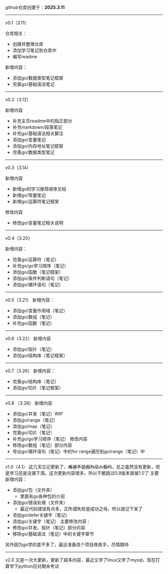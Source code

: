 github仓库创建于：**2025.3.11**
***
v0.1（3.11）

仓库相关：
* 创建并整理仓库
* 添加学习笔记到仓库中
* 编写readme

新增内容：
* 添加go/数据类型笔记框架
* 完善go/基础语法笔记
***
v0.2（3.12）

新增内容
* 补充主页readme中的指正部分
* 补充markdown/段落笔记
* 补充go/基础语法相关脚注
* 添加go/变量笔记
* 添加go/内存地址笔记框架
* 完善go/数据类型笔记
***
v0.3（3.14）

新增内容
* 新增go的学习推荐顺序文档
* 新增go/常量笔记
* 新增go/运算符笔记框架

修改内容
* 修改go/变量笔记相关说明
***
v0.4（3.20）

新增内容：
* 完善go/运算符（笔记）
* 补充go/go学习顺序（笔记）
* 添加go/函数（笔记框架）
* 添加go/条件判断语句（笔记）
* 添加go/循环语句（笔记）
***
v0.5（3.21）
新增内容：
* 添加go/变量作用域（笔记）
* 添加go/数组（笔记）
* 补充go/函数（笔记）
***
v0.6（3.22）
新增内容
* 添加go/指针（笔记）
* 添加go/结构体（笔记框架）
***
v0.7（3.26）
新增内容：
* 完善go/结构体（笔记）
* 添加go/切片（笔记框架）
***
v0.8 （3.28）
新增内容
* 添加go/并发（笔记）WIP
* 添加go/range（笔记）
* 添加go/map（笔记）
* 完善go/切片（笔记）
* 补充go/go学习顺序（笔记）
修改内容
* 修改go/数组（笔记）部分内容
* 导出go/循环语句（笔记）中的for range遍历到go/range（笔记）中
***
v1.0（4.1）
这几天忘记更新了，~~难道不是因为没人看吗~~，总之虽然没有更新，但是学习还是没漏下滴。这次更新内容很多，所以干脆跳过0.9版本直接1.0了
主要新增内容：
* 添加go/包（文件夹）
	* 里面有go各种包的介绍
* 添加go/错误处理（文件夹）
	* 最近代码错误有点多，正所谓失败是成功之母，所以就记下来了
* 添加go/defer关键字（笔记）
* 添加go/关键字（笔记）
主要修改内容：
* 修改go/并发、指针（笔记）部分内容
* 移除go/基础语法（笔记）中的关键字章节

另外因为go学的差不多了，最近准备找个项目练练手，尽情期待
***
v2.0
又是一次大更新，更新了超多内容，最近又学了linux又学了mysql，现在打算学下python应对期末考试
